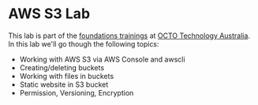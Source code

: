 # AWS S3 Lab
This lab is part of the [foundations trainings](https://github.com/octo-technology-downunder/octo-au-foundations) at [OCTO Technology Australia](http://careers.octo.com.au/).
In this lab we'll go though the following topics:
- Working with AWS S3 via AWS Console and awscli
- Creating/deleting buckets
- Working with files in buckets
- Static website in S3 bucket
- Permission, Versioning, Encryption


